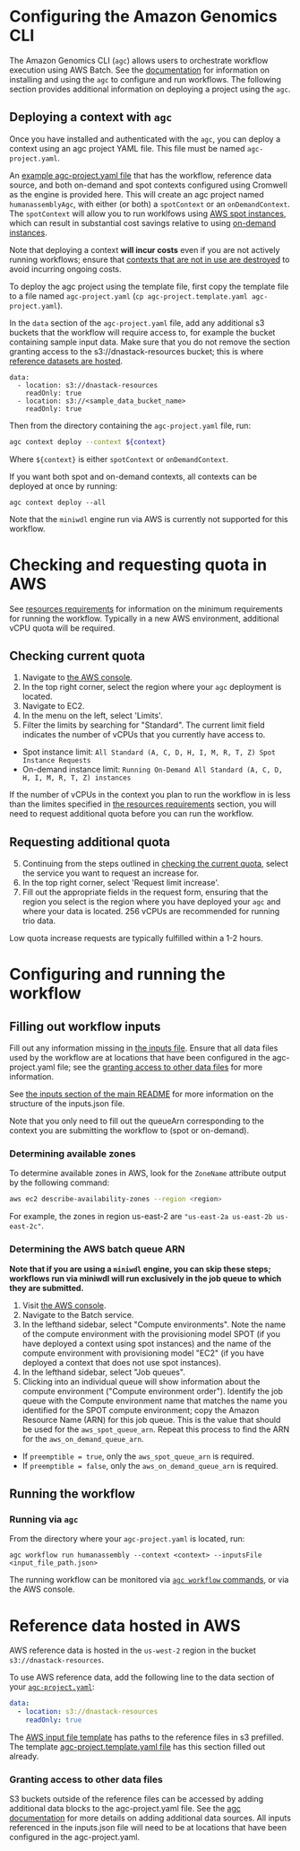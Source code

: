 # Configuring the Amazon Genomics CLI

The Amazon Genomics CLI (`agc`) allows users to orchestrate workflow execution using AWS Batch. See the [documentation](https://docs.dnastack.com/docs/cromwell-on-aws-amazon-genomics-cli) for information on installing and using the `agc` to configure and run workflows. The following section provides additional information on deploying a project using the `agc`.

## Deploying a context with `agc`

Once you have installed and authenticated with the `agc`, you can deploy a context using an agc project YAML file. This file must be named `agc-project.yaml`.

An [example agc-project.yaml file](agc-project.template.yaml) that has the workflow, reference data source, and both on-demand and spot contexts configured using Cromwell as the engine is provided here. This will create an agc project named `humanassemblyAgc`, with either (or both) a `spotContext` or an `onDemandContext`. The `spotContext` will allow you to run worklfows using [AWS spot instances](https://docs.aws.amazon.com/AWSEC2/latest/UserGuide/using-spot-instances.html), which can result in substantial cost savings relative to using [on-demand instances](https://docs.aws.amazon.com/AWSEC2/latest/UserGuide/ec2-on-demand-instances.html).

Note that deploying a context **will incur costs** even if you are not actively running workflows; ensure that [contexts that are not in use are destroyed](https://aws.github.io/amazon-genomics-cli/docs/reference/agc_context_destroy/) to avoid incurring ongoing costs.

To deploy the agc project using the template file, first copy the template file to a file named `agc-project.yaml` (`cp agc-project.template.yaml agc-project.yaml`).

In the `data` section of the `agc-project.yaml` file, add any additional s3 buckets that the workflow will require access to, for example the bucket containing sample input data. Make sure that you do not remove the section granting access to the s3://dnastack-resources bucket; this is where [reference datasets are hosted](#reference-data-hosted-in-aws).

```
data:
  - location: s3://dnastack-resources
    readOnly: true
  - location: s3://<sample_data_bucket_name>
    readOnly: true
```

Then from the directory containing the `agc-project.yaml` file, run:

```bash
agc context deploy --context ${context}
```

Where `${context}` is either `spotContext` or `onDemandContext`.

If you want both spot and on-demand contexts, all contexts can be deployed at once by running:

```
agc context deploy --all
```

Note that the `miniwdl` engine run via AWS is currently not supported for this workflow.

# Checking and requesting quota in AWS

See [resources requirements](../../README.md#resource-requirements) for information on the minimum requirements for running the workflow. Typically in a new AWS environment, additional vCPU quota will be required.

## Checking current quota

1. Navigate to [the AWS console](https://console.aws.amazon.com/).
2. In the top right corner, select the region where your `agc` deployment is located.
3. Navigate to EC2.
4. In the menu on the left, select 'Limits'.
5. Filter the limits by searching for "Standard". The current limit field indicates the number of vCPUs that you currently have access to.
- Spot instance limit: `All Standard (A, C, D, H, I, M, R, T, Z) Spot Instance Requests`
- On-demand instance limit: `Running On-Demand All Standard (A, C, D, H, I, M, R, T, Z) instances`

If the number of vCPUs in the context you plan to run the workflow in is less than the limites specified in [the resources requirements](../../README.md#resource-requirements) section, you will need to request additional quota before you can run the workflow.

## Requesting additional quota

5. Continuing from the steps outlined in [checking the current quota](#checking-current-quota), select the service you want to request an increase for.
6. In the top right corner, select 'Request limit increase'.
7. Fill out the appropriate fields in the request form, ensuring that the region you select is the region where you have deployed your `agc` and where your data is located. 256 vCPUs are recommended for running trio data.

Low quota increase requests are typically fulfilled within a 1-2 hours.

# Configuring and running the workflow

## Filling out workflow inputs

Fill out any information missing in [the inputs file](inputs.aws.json). Ensure that all data files used by the workflow are at locations that have been configured in the agc-project.yaml file; see the [granting access to other data files](#granting-access-to-other-data-files) for more information.

See [the inputs section of the main README](../../README.md#workflow-inputs) for more information on the structure of the inputs.json file.

Note that you only need to fill out the queueArn corresponding to the context you are submitting the workflow to (spot or on-demand).

### Determining available zones

To determine available zones in AWS, look for the `ZoneName` attribute output by the following command:

```bash
aws ec2 describe-availability-zones --region <region>
```

For example, the zones in region us-east-2 are `"us-east-2a us-east-2b us-east-2c"`.

### Determining the AWS batch queue ARN

**Note that if you are using a `miniwdl` engine, you can skip these steps; workflows run via miniwdl will run exclusively in the job queue to which they are submitted.**

1. Visit [the AWS console](https://console.aws.amazon.com/).
2. Navigate to the Batch service.
3. In the lefthand sidebar, select "Compute environments". Note the name of the compute environment with the provisioning model SPOT (if you have deployed a context using spot instances) and the name of the compute environment with provisioning model "EC2" (if you have deployed a context that does not use spot instances).
4. In the lefthand sidebar, select "Job queues".
5. Clicking into an individual queue will show information about the compute environment ("Compute environment order"). Identify the job queue with the Compute environment name that matches the name you identified for the SPOT compute environment; copy the Amazon Resource Name (ARN) for this job queue. This is the value that should be used for the `aws_spot_queue_arn`. Repeat this process to find the ARN for the `aws_on_demand_queue_arn`.

- If `preemptible = true`, only the `aws_spot_queue_arn` is required.
- If `preemptible = false`, only the `aws_on_demand_queue_arn` is required.

## Running the workflow

### Running via `agc`

From the directory where your `agc-project.yaml` is located, run:

`agc workflow run humanassembly --context <context> --inputsFile <input_file_path.json>`

The running workflow can be monitored via [`agc workflow` commands](https://aws.github.io/amazon-genomics-cli/docs/reference/agc_workflow/), or via the AWS console.

# Reference data hosted in AWS

AWS reference data is hosted in the `us-west-2` region in the bucket `s3://dnastack-resources`.

To use AWS reference data, add the following line to the data section of your [`agc-project.yaml`](https://aws.github.io/amazon-genomics-cli/docs/concepts/projects/):

```yaml
data:
  - location: s3://dnastack-resources
    readOnly: true
```

The [AWS input file template](inputs.aws.json) has paths to the reference files in s3 prefilled. The template [agc-project.template.yaml file](agc-project.template.yaml) has this section filled out already.

### Granting access to other data files

S3 buckets outside of the reference files can be accessed by adding additional data blocks to the agc-project.yaml file. See the [agc documentation](https://aws.github.io/amazon-genomics-cli/docs/concepts/data/) for more details on adding additional data sources. All inputs referenced in the inputs.json file will need to be at locations that have been configured in the agc-project.yaml.
